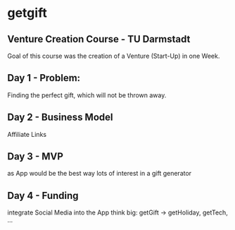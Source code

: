 # getgift
## Venture Creation Course - TU Darmstadt

Goal of this course was the creation of a Venture (Start-Up) in one Week. 

## Day 1 - Problem: 
Finding the perfect gift, which will not be thrown away. 

## Day 2 - Business Model
Affiliate Links

## Day 3 - MVP
as App would be the best way
lots of interest in a gift generator 

## Day 4 - Funding
integrate Social Media into the App
think big: getGift -> getHoliday, getTech, ...
